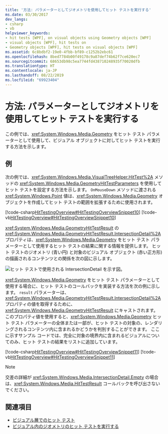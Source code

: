 ```yaml
---
title: '方法: パラメーターとしてジオメトリを使用してヒット テストを実行する'
ms.date: 03/30/2017
dev_langs:
- csharp
- vb
helpviewer_keywords:
- hit tests [WPF], on visual objects using Geometry objects [WPF]
- visual objects [WPF], hit tests on
- Geometry objects [WPF], hit tests on visual objects [WPF]
ms.assetid: 6c8bdbf2-19e0-4fbb-bf89-c1252b2ebc61
ms.openlocfilehash: 8bed7784b00f49178c9a87def74b62f7ce620ec7
ms.sourcegitcommit: 68653db98c5ea7744fd438710248935f70020dfb
ms.translationtype: HT
ms.contentlocale: ja-JP
ms.lasthandoff: 08/22/2019
ms.locfileid: "69923404"
---
```

# <a name="how-to-hit-test-using-geometry-as-a-parameter"></a>方法: パラメーターとしてジオメトリを使用してヒット テストを実行する
この例では、<xref:System.Windows.Media.Geometry> をヒット テスト パラメーターとして使用して、ビジュアル オブジェクトに対してヒット テストを実行する方法を示します。  
  
## <a name="example"></a>例  
 次の例では、<xref:System.Windows.Media.VisualTreeHelper.HitTest%2A> メソッドの <xref:System.Windows.Media.GeometryHitTestParameters> を使用してヒット テストを設定する方法を示します。 `OnMouseDown` メソッドに渡される <xref:System.Windows.Point> 値は、<xref:System.Windows.Media.Geometry> オブジェクトを作成してヒット テストの範囲を拡張するために使用されます。  
  
 [!code-csharp[HitTestingOverview#HitTestingOverviewSnippet10](~/samples/snippets/csharp/VS_Snippets_Wpf/HitTestingOverview/CSharp/GeometryHitTest.cs#hittestingoverviewsnippet10)]
 [!code-vb[HitTestingOverview#HitTestingOverviewSnippet10](~/samples/snippets/visualbasic/VS_Snippets_Wpf/HitTestingOverview/visualbasic/geometryhittest.vb#hittestingoverviewsnippet10)]  
  
 <xref:System.Windows.Media.GeometryHitTestResult> の <xref:System.Windows.Media.GeometryHitTestResult.IntersectionDetail%2A> プロパティは、<xref:System.Windows.Media.Geometry> をヒット テスト パラメーターとして使用するヒット テストの結果に関する情報を提供します。 ヒット テストのジオメトリ (青い円) と対象のビジュアル オブジェクト (赤い正方形) の描画されるコンテンツとの関係を次の図に示します。  
  
 ![ヒット テストで使用される IntersectionDetail を示す図。](./media/how-to-hit-test-using-geometry-as-a-parameter/intersectiondetail-hit-test.png)  
  
 <xref:System.Windows.Media.Geometry> をヒット テスト パラメーターとして使用する場合に、ヒット テストのコールバックを実装する方法を次の例に示します。 `result` パラメーターは、<xref:System.Windows.Media.GeometryHitTestResult.IntersectionDetail%2A> プロパティの値を取得するために、<xref:System.Windows.Media.GeometryHitTestResult> にキャストされます。 このプロパティ値を使用すると、<xref:System.Windows.Media.Geometry> ヒット テスト パラメーターの全体または一部が、ヒット テストの対象の、レンダリングされるコンテンツ内に含まれるかどうかを判別することができます。 ここに示すサンプル コードでは、完全に対象の境界内に含まれるビジュアルについてのみ、ヒット テストの結果をリストに追加しています。  
  
 [!code-csharp[HitTestingOverview#HitTestingOverviewSnippet11](~/samples/snippets/csharp/VS_Snippets_Wpf/HitTestingOverview/CSharp/GeometryHitTest.cs#hittestingoverviewsnippet11)]
 [!code-vb[HitTestingOverview#HitTestingOverviewSnippet11](~/samples/snippets/visualbasic/VS_Snippets_Wpf/HitTestingOverview/visualbasic/geometryhittest.vb#hittestingoverviewsnippet11)]  
  
> [!NOTE]
> 交差の詳細が <xref:System.Windows.Media.IntersectionDetail.Empty> の場合は、<xref:System.Windows.Media.HitTestResult> コールバックを呼び出さないでください。  
  
## <a name="see-also"></a>関連項目

- [ビジュアル層でのヒット テスト](hit-testing-in-the-visual-layer.md)
- [ビジュアル内のジオメトリのヒット テストを実行する](how-to-hit-test-geometry-in-a-visual.md)
